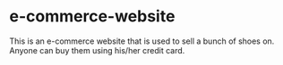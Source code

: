 # e-commerce-website
This is an e-commerce website that is used to sell a bunch of shoes on. Anyone can buy them using his/her credit card.
